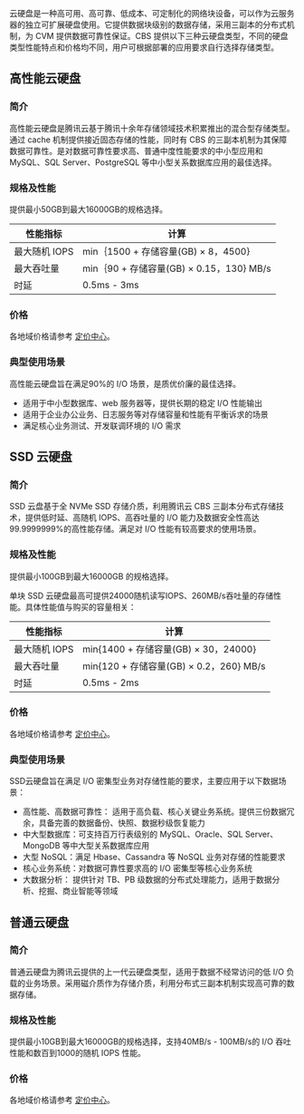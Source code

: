 云硬盘是一种高可用、高可靠、低成本、可定制化的网络块设备，可以作为云服务器的独立可扩展硬盘使用。它提供数据块级别的数据存储，采用三副本的分布式机制，为 CVM 提供数据可靠性保证。CBS 提供以下三种云硬盘类型，不同的硬盘类型性能特点和价格均不同，用户可根据部署的应用要求自行选择存储类型。

## 高性能云硬盘

### 简介
高性能云硬盘是腾讯云基于腾讯十余年存储领域技术积累推出的混合型存储类型。通过 cache 机制提供接近固态存储的性能，同时有 CBS 的三副本机制为其保障数据可靠性。是对数据可靠性要求高、普通中度性能要求的中小型应用和 MySQL、SQL Server、PostgreSQL 等中小型关系数据库应用的最佳选择。

### 规格及性能

提供最小50GB到最大16000GB的规格选择。

| 性能指标 |计算 |
|---------|---------|
| 最大随机 IOPS | min｛1500 + 存储容量(GB) × 8，4500} |
| 最大吞吐量 | min｛90 + 存储容量(GB) × 0.15，130} MB/s|
| 时延 |	0.5ms - 3ms |

### 价格

各地域价格请参考 [定价中心](https://buy.cloud.tencent.com/price/cbs)。

### 典型使用场景
高性能云硬盘旨在满足90%的 I/O 场景，是质优价廉的最佳选择。

- 适用于中小型数据库、web 服务器等，提供长期的稳定 I/O 性能输出
- 适用于企业办公业务、日志服务等对存储容量和性能有平衡诉求的场景
- 满足核心业务测试、开发联调环境的 I/O 需求

## SSD 云硬盘
### 简介

SSD 云盘基于全 NVMe SSD 存储介质，利用腾讯云 CBS 三副本分布式存储技术，提供低时延、高随机 IOPS、高吞吐量的 I/O 能力及数据安全性高达99.9999999%的高性能存储。满足对 I/O 性能有较高要求的使用场景。

### 规格及性能

提供最小100GB到最大16000GB 的规格选择。

单块 SSD 云硬盘最高可提供24000随机读写IOPS、260MB/s吞吐量的存储性能。具体性能值与购买的容量相关：

| 性能指标 |计算 |
|---------|---------|
| 最大随机 IOPS | min{1400 + 存储容量(GB) × 30，24000} |
| 最大吞吐量 |min{120 + 存储容量(GB) × 0.2，260} MB/s|
| 时延 |	0.5ms - 2ms |

### 价格

各地域价格请参考 [定价中心](https://buy.cloud.tencent.com/price/cbs)。

### 典型使用场景
SSD云硬盘旨在满足 I/O 密集型业务对存储性能的要求，主要应用于以下数据场景：

- 高性能、高数据可靠性： 适用于高负载、核心关键业务系统。提供三份数据冗余，具备完善的数据备份、快照、数据秒级恢复能力 
- 中大型数据库：可支持百万行表级别的 MySQL、Oracle、SQL Server、MongoDB 等中大型关系数据库应用 
- 大型 NoSQL：满足 Hbase、Cassandra 等 NoSQL 业务对存储的性能要求
- 核心业务系统：对数据可靠性要求高的 I/O 密集型等核心业务系统 
- 大数据分析： 提供针对 TB、PB 级数据的分布式处理能力，适用于数据分析、挖掘、商业智能等领域

## 普通云硬盘
### 简介
普通云硬盘为腾讯云提供的上一代云硬盘类型，适用于数据不经常访问的低 I/O 负载的业务场景。采用磁介质作为存储介质，利用分布式三副本机制实现高可靠的数据存储。

### 规格及性能

提供最小10GB到最大16000GB的规格选择，支持40MB/s - 100MB/s的 I/O 吞吐性能和数百到1000的随机 IOPS 性能。

### 价格

各地域价格请参考 [定价中心](https://buy.cloud.tencent.com/price/cbs)。
    
